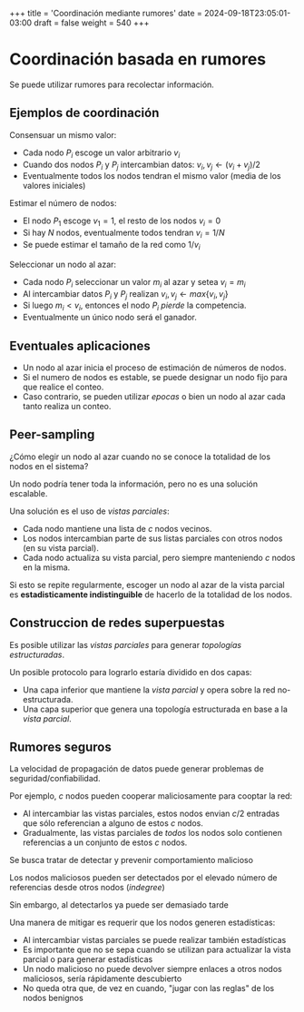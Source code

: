 +++
title = 'Coordinación mediante rumores'
date = 2024-09-18T23:05:01-03:00
draft = false
weight = 540
+++

# Coordinación basada en rumores

Se puede utilizar rumores para recolectar información.

## Ejemplos de coordinación

Consensuar un mismo valor:

- Cada nodo $P_i$ escoge un valor arbitrario $v_i$
- Cuando dos nodos $P_i$ y $P_j$ intercambian datos: $v_i, v_j \leftarrow (v_i + v_j)/2$
- Eventualmente todos los nodos tendran el mismo valor (media de los valores iniciales)

Estimar el número de nodos:

- El nodo $P_1$ escoge $v_1=1$, el resto de los nodos $v_i=0$
- Si hay $N$ nodos, eventualmente todos tendran $v_i=1/N$
- Se puede estimar el tamaño de la red como $1/v_i$

Seleccionar un nodo al azar:

- Cada nodo $P_i$ seleccionar un valor $m_i$ al azar y setea $v_i=m_i$
- Al intercambiar datos $P_i$ y $P_j$ realizan $v_i, v_j \leftarrow max\{v_i, v_j\}$
- Si luego $m_i < v_i$, entonces el nodo $P_i$ _pierde_ la competencia.
- Eventualmente un único nodo será el ganador.

## Eventuales aplicaciones

- Un nodo al azar inicia el proceso de estimación de números de nodos.
- Si el numero de nodos es estable, se puede designar un nodo fijo para que realice el conteo.
- Caso contrario, se pueden utilizar _epocas_ o bien un nodo al azar cada tanto realiza un conteo.

## Peer-sampling

¿Cómo elegir un nodo al azar cuando no se conoce la totalidad de los nodos en el sistema?

Un nodo podría tener toda la información, pero no es una solución escalable.

Una solución es el uso de _vistas parciales_:

- Cada nodo mantiene una lista de _c_ nodos vecinos.
- Los nodos intercambian parte de sus listas parciales con otros nodos (en su vista parcial).
- Cada nodo actualiza su vista parcial, pero siempre manteniendo _c_ nodos en la misma.

Si esto se repite regularmente, escoger un nodo al azar de la vista parcial es **estadisticamente indistinguible** de hacerlo de la totalidad de los nodos.

## Construccion de redes superpuestas

Es posible utilizar las _vistas parciales_ para generar _topologías estructuradas_.

Un posible protocolo para lograrlo estaría dividido en dos capas:

- Una capa inferior que mantiene la _vista parcial_ y opera sobre la red no-estructurada.
- Una capa superior que genera una topología estructurada en base a la _vista parcial_.

## Rumores seguros

La velocidad de propagación de datos puede generar problemas de seguridad/confiabilidad.

Por ejemplo, $c$ nodos pueden cooperar maliciosamente para cooptar la red:

- Al intercambiar las vistas parciales, estos nodos envian $c/2$ entradas que sólo referencian a alguno de estos $c$ nodos.
- Gradualmente, las vistas parciales de _todos_ los nodos solo contienen referencias a un conjunto de estos $c$ nodos.

Se busca tratar de detectar y prevenir comportamiento malicioso

Los nodos maliciosos pueden ser detectados por el elevado número de referencias desde otros nodos (_indegree_)

Sin embargo, al detectarlos ya puede ser demasiado tarde

Una manera de mitigar es requerir que los nodos generen estadísticas:

- Al intercambiar vistas parciales se puede realizar también estadísticas
- Es importante que no se sepa cuando se utilizan para actualizar la vista parcial o para generar estadísticas
- Un nodo malicioso no puede devolver siempre enlaces a otros nodos maliciosos, sería rápidamente descubierto
- No queda otra que, de vez en cuando, "jugar con las reglas" de los nodos benignos





